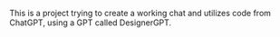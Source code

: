 This is a project trying to create a working chat and utilizes code from ChatGPT, using a GPT called DesignerGPT.
